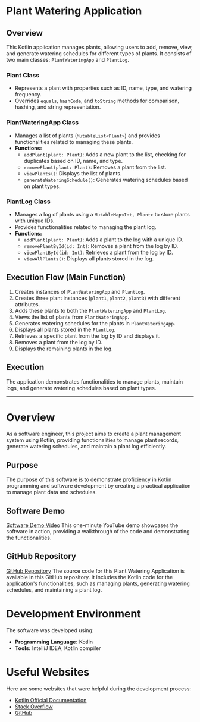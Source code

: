 # Plant Watering Application

## Overview
This Kotlin application manages plants, allowing users to add, remove, view, and generate watering schedules for different types of plants. It consists of two main classes: `PlantWateringApp` and `PlantLog`.

### Plant Class
- Represents a plant with properties such as ID, name, type, and watering frequency.
- Overrides `equals`, `hashCode`, and `toString` methods for comparison, hashing, and string representation.

### PlantWateringApp Class
- Manages a list of plants (`MutableList<Plant>`) and provides functionalities related to managing these plants.
- **Functions:**
    - `addPlant(plant: Plant)`: Adds a new plant to the list, checking for duplicates based on ID, name, and type.
    - `removePlant(plant: Plant)`: Removes a plant from the list.
    - `viewPlants()`: Displays the list of plants.
    - `generateWateringSchedule()`: Generates watering schedules based on plant types.

### PlantLog Class
- Manages a log of plants using a `MutableMap<Int, Plant>` to store plants with unique IDs.
- Provides functionalities related to managing the plant log.
- **Functions:**
    - `addPlant(plant: Plant)`: Adds a plant to the log with a unique ID.
    - `removePlantById(id: Int)`: Removes a plant from the log by ID.
    - `viewPlantById(id: Int)`: Retrieves a plant from the log by ID.
    - `viewAllPlants()`: Displays all plants stored in the log.

## Execution Flow (Main Function)
1. Creates instances of `PlantWateringApp` and `PlantLog`.
2. Creates three plant instances (`plant1`, `plant2`, `plant3`) with different attributes.
3. Adds these plants to both the `PlantWateringApp` and `PlantLog`.
4. Views the list of plants from `PlantWateringApp`.
5. Generates watering schedules for the plants in `PlantWateringApp`.
6. Displays all plants stored in the `PlantLog`.
7. Retrieves a specific plant from the log by ID and displays it.
8. Removes a plant from the log by ID.
9. Displays the remaining plants in the log.

## Execution
The application demonstrates functionalities to manage plants, maintain logs, and generate watering schedules based on plant types.

---

# Overview

As a software engineer, this project aims to create a plant management system using Kotlin, providing functionalities to manage plant records, generate watering schedules, and maintain a plant log efficiently.

## Purpose

The purpose of this software is to demonstrate proficiency in Kotlin programming and software development by creating a practical application to manage plant data and schedules.

## Software Demo

[Software Demo Video](http://youtube.link.goes.here)
This one-minute YouTube demo showcases the software in action, providing a walkthrough of the code and demonstrating the functionalities.

## GitHub Repository

[GitHub Repository](http://github.link.goes.here)
The source code for this Plant Watering Application is available in this GitHub repository. It includes the Kotlin code for the application's functionalities, such as managing plants, generating watering schedules, and maintaining a plant log.

# Development Environment

The software was developed using:
- **Programming Language:** Kotlin
- **Tools:** IntelliJ IDEA, Kotlin compiler

# Useful Websites

Here are some websites that were helpful during the development process:
- [Kotlin Official Documentation](https://kotlinlang.org/docs/home.html)
- [Stack Overflow](https://stackoverflow.com/)
- [GitHub](https://github.com/)
